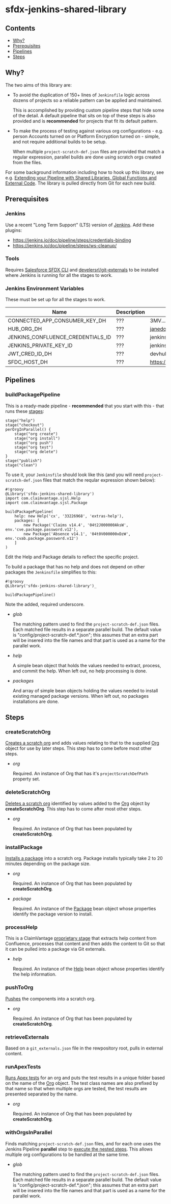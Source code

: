 # sfdx-jenkins-shared-library

## Contents
* [Why?](#why)
* [Prerequisites](#prerequisites)
* [Pipelines](#pipelines)
* [Steps](#steps)

<a name="why"></a>
## Why?

The two aims of this library are:

* To avoid the duplication of 150+ lines of `Jenkinsfile` logic across dozens of projects so a reliable pattern can be applied and maintained.

  This is accomplished by providing custom pipeline steps that hide some of the detail.
  A default pipeline that sits on top of these steps is also provided
  and is **recommended** for projects that fit its default pattern.
  
* To make the process of testing against various org configurations - e.g. person Accounts turned on or Platform Encryption turned on - simple, and not require additional builds to be setup.

  When multiple `project-scratch-def.json` files are provided that match a regular expression, parallel builds are done
  using scratch orgs created from the files.
  
For some background information including how to hook up this library, see e.g.
[Extending your Pipeline with Shared Libraries, Global Functions and External Code](https://jenkins.io/blog/2017/06/27/speaker-blog-SAS-jenkins-world/). The library is pulled directly from Git for
each new build.

<a name="prerequsities"></a>
## Prerequisites

### Jenkins

Use a recent "Long Term Support" (LTS) version of [Jenkins](https://jenkins.io/). Add these plugins:

* https://jenkins.io/doc/pipeline/steps/credentials-binding
* https://jenkins.io/doc/pipeline/steps/ws-cleanup/

### Tools

Requires [Salesforce SFDX CLI](https://developer.salesforce.com/docs/atlas.en-us.sfdx_setup.meta/sfdx_setup/sfdx_setup_install_cli.htm) and [develersrl/git-externals](https://github.com/develersrl/git-externals) to be installed where Jenkins is running for all the stages to work.

### Jenkins Environment Variables

These must be set up for all the stages to work.

| Name | Description | Example |
|------|-------------|---------|
| CONNECTED_APP_CONSUMER_KEY_DH | ??? | 3MV...KBVI |
| HUB_ORG_DH | ??? | janedoe@claimvantage.claimvantagecrm.com |
| JENKINS_CONFLUENCE_CREDENTIALS_ID | ??? | jenkins-export-confluence |
| JENKINS_PRIVATE_KEY_ID| ??? | jenkins-to-github |
| JWT_CRED_ID_DH | ??? | devhub-key |
| SFDC_HOST_DH | ??? | https://claimvantage.my.salesforce.com |

<a name="pipelines"></a>
## Pipelines

### buildPackagePipeline

This is a ready-made pipeline - **recommended** that you start with this - that runs these [stages](vars/createScratchOrg.groovy):

```
stage("help")
stage("checkout")
perOrgInParallel() {
    stage("org create")
    stage("org install")
    stage("org push")
    stage("org test")
    stage("org delete")
}
stage("publish")
stage("clean")
```
To use it, your `Jenkinsfile` should look like this (and you will need `project-scratch-def.json` files that match the reqular expression shown below):
```
#!groovy
@Library('sfdx-jenkins-shared-library')
import com.claimvantage.sjsl.Help
import com.claimvantage.sjsl.Package

buildPackagePipeline(
    help: new Help('cx', '33226968', 'extras-help'),
    packages: [
        new Package('Claims v14.4', '04t2J000000AksW', env.'cve.package.password.v12'),
        new Package('Absence v14.1', '04t0V000000xDzW', env.'cvab.package.password.v12')
    ]
)
```
Edit the Help and Package details to reflect the specific project.

To build a package that has no help and does not depend on other packages the `Jenkinsfile` simplifies to this:
```
#!groovy
@Library('sfdx-jenkins-shared-library')_

buildPackagePipeline()
```
Note the added, required underscore.

* _glob_

  The matching pattern used to find the `project-scratch-def.json` files. Each matched file results in a separate parallel build.
  The default value is "config/project-scratch-def.*.json"; this assumes that an extra part will be insered into the file names and that part is used as a name for the parallel work.

* _help_

  A simple bean object that holds the values needed to extract, process, and commit the help.
  When left out, no help processing is done.

* _packages_

  And array of simple bean objects holding the values needed to install existing managed package versions.
  When left out, no packages installations are done.

<a name="steps"></a>
## Steps

### createScratchOrg

[Creates a scratch org](vars/createScratchOrg.groovy)
and adds values relating to that to the supplied [Org](src/com/claimvantage/jsl/Org.groovy) object for use by later steps. This step has to come before most other steps.

* _org_

  Required. An instance of Org that has it's `projectScratchDefPath` property set.
  
### deleteScratchOrg

[Deletes a scratch org](vars/deleteScratchOrg.groovy) 
identified by values added to the [Org](src/com/claimvantage/jsl/Org.groovy) object by **createScratchOrg**. This step has to come after most other steps.

* _org_

  Required. An instance of Org that has been populated by **createScratchOrg**.
  
### installPackage

[Installs a package](vars/installPackage.groovy)
into a scratch org. Package installs typically take 2 to 20 minutes depending on the package size.

* _org_

  Required. An instance of Org that has been populated by **createScratchOrg**.
  
* _package_

  Required. An instance of the [Package](src/com/claimvantage/jsl/Package.groovy) bean object
  whose properties identify the package version to install.
  
### processHelp

This is a ClaimVantage [proprietary stage](vars/processHelp.groovy) that extracts
help content from Confluence, processes that content and then adds the content to Git so that
it can be pulled into a package via Git externals.

* _help_

  Required. An instance of the [Help](src/com/claimvantage/jsl/Help.groovy) bean object
  whose properties identify the help information.
  
### pushToOrg

[Pushes](vars/pushToOrg.groovy) the components into a scratch org.

* _org_

  Required. An instance of Org that has been populated by **createScratchOrg**.

### retrieveExternals

Based on a `git_externals.json` file in the rewpository root, pulls in external content.

### runApexTests

[Runs Apex tests](vars/runApexTests.groovy) for an org and puts the test results in a unique folder
based on the name of the [Org](src/com/claimvantage/jsl/Org.groovy) object.
The test class names are also prefixed by that name so that when multiple orgs are tested,
the test results are presented separated by the name.

* _org_

  Required. An instance of Org that has been populated by **createScratchOrg**.
  
### withOrgsInParallel

Finds matching `project-scratch-def.json` files, and for each one uses the Jenkins Pipeline **parallel** step to [execute
the nested steps](vars/withOrgsInParallel.groovy). This allows multiple org configurations to be handled at the same time.

* _glob_

  The matching pattern used to find the `project-scratch-def.json` files. Each matched file results in a separate parallel build.
  The default value is "config/project-scratch-def.*.json"; this assumes that an extra part will be insered into the file names and that part is used as a name for the parallel work.
